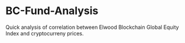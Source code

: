 # BC-Fund-Analysis
Quick analysis of correlation between Elwood Blockchain Global Equity Index and cryptocurreny prices.
